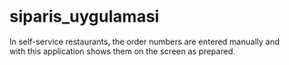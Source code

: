 # siparis_uygulamasi
In self-service restaurants, the order numbers are entered manually and with this application shows them on the screen as prepared.
